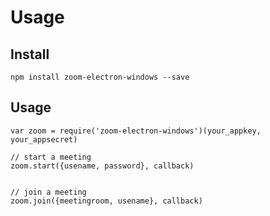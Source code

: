 # Usage

## Install

```
npm install zoom-electron-windows --save
```

## Usage

```
var zoom = require('zoom-electron-windows')(your_appkey, your_appsecret)

// start a meeting
zoom.start({usename, password}, callback)


// join a meeting
zoom.join({meetingroom, usename}, callback)
```
